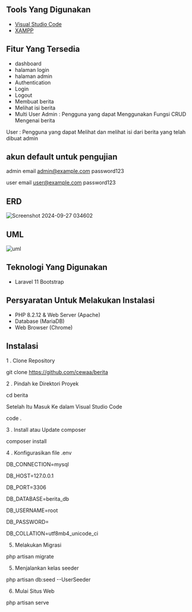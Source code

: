 ## Tools Yang Digunakan
- [Visual Studio Code](https://code.visualstudio.com/)
- [XAMPP](https://www.apachefriends.org/download.html)

## Fitur Yang Tersedia
- dashboard
- halaman login
- halaman admin
- Authentication
- Login
- Logout
- Membuat berita
- Melihat isi berita
- Multi User
Admin :
Pengguna yang dapat Menggunakan Fungsi CRUD Mengenai berita

User :
Pengguna yang dapat Melihat dan melihat isi dari berita yang telah dibuat admin


## akun default untuk pengujian
  admin email
  admin@example.com
  password123

  
  user email
  user@example.com
  password123

## ERD 
![Screenshot 2024-09-27 034602](https://github.com/user-attachments/assets/08745e7b-9640-4a14-825d-f1e1386e08d0)

## UML
![uml](https://github.com/user-attachments/assets/042b09ac-cfd2-4f73-85c8-b41cfd7ee2bb)

## Teknologi Yang Digunakan
- Laravel 11 Bootstrap

## Persyaratan Untuk Melakukan Instalasi
- PHP 8.2.12 & Web Server (Apache)
- Database (MariaDB)
- Web Browser (Chrome)

## Instalasi 
1 . Clone Repository

git clone https://github.com/cewaa/berita

2 . Pindah ke Direktori Proyek

cd berita

Setelah Itu Masuk Ke dalam Visual Studio Code

code .

3 . Install atau Update composer

composer install

4 . Konfigurasikan file .env

DB_CONNECTION=mysql

DB_HOST=127.0.0.1

DB_PORT=3306

DB_DATABASE=berita_db

DB_USERNAME=root

DB_PASSWORD=

DB_COLLATION=utf8mb4_unicode_ci


5. Melakukan Migrasi

php artisan migrate


5. Menjalankan kelas seeder

php artisan db:seed --UserSeeder


6. Mulai Situs Web

php artisan serve
